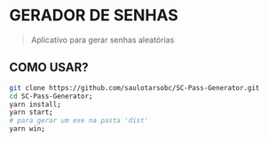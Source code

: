 # GERADOR DE SENHAS

> Aplicativo para gerar senhas aleatórias

## COMO USAR?

```bash
git clone https://github.com/saulotarsobc/SC-Pass-Generator.git
cd SC-Pass-Generator;
yarn install;
yarn start;
# para gerar um exe na pasta 'dist'
yarn win;
```
